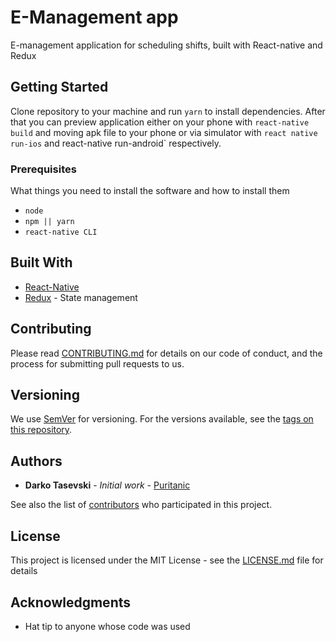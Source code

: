# E-Management app

E-management application for scheduling shifts, built with React-native and Redux

## Getting Started

Clone repository to your machine and run `yarn` to install dependencies. After that you can preview application either on your phone with `react-native build` and moving apk file to your phone or via simulator with `react native run-ios` and react-native run-android` respectively.

### Prerequisites

What things you need to install the software and how to install them

-   `node`
-   `npm || yarn`
-   `react-native CLI`

## Built With

-   [React-Native](reactnative.org)
-   [Redux](https://maven.apache.org/) - State management

## Contributing

Please read [CONTRIBUTING.md](CONTRIBUTING.md) for details on our code of conduct, and the process for submitting pull requests to us.

## Versioning

We use [SemVer](http://semver.org/) for versioning. For the versions available, see the [tags on this repository](https://github.com/your/project/tags).

## Authors

-   **Darko Tasevski** - _Initial work_ - [Puritanic](https://github.com/Puritanic)

See also the list of [contributors](CONTRIBUTORS.md) who participated in this project.

## License

This project is licensed under the MIT License - see the [LICENSE.md](LICENSE.md) file for details

## Acknowledgments

-   Hat tip to anyone whose code was used
